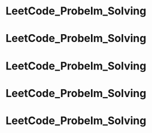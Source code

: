 # LeetCode_Probelm_Solving
# LeetCode_Probelm_Solving
# LeetCode_Probelm_Solving
# LeetCode_Probelm_Solving
# LeetCode_Probelm_Solving
